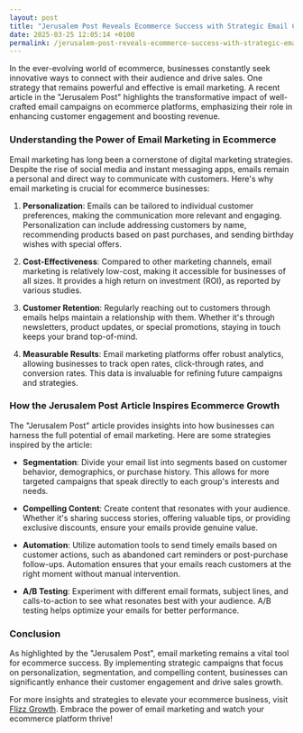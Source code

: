 ```yaml
---
layout: post
title: "Jerusalem Post Reveals Ecommerce Success with Strategic Email Campaigns"
date: 2025-03-25 12:05:14 +0100
permalink: /jerusalem-post-reveals-ecommerce-success-with-strategic-email-campaigns/
---
```



In the ever-evolving world of ecommerce, businesses constantly seek innovative ways to connect with their audience and drive sales. One strategy that remains powerful and effective is email marketing. A recent article in the "Jerusalem Post" highlights the transformative impact of well-crafted email campaigns on ecommerce platforms, emphasizing their role in enhancing customer engagement and boosting revenue.

### Understanding the Power of Email Marketing in Ecommerce

Email marketing has long been a cornerstone of digital marketing strategies. Despite the rise of social media and instant messaging apps, emails remain a personal and direct way to communicate with customers. Here's why email marketing is crucial for ecommerce businesses:

1. **Personalization**: Emails can be tailored to individual customer preferences, making the communication more relevant and engaging. Personalization can include addressing customers by name, recommending products based on past purchases, and sending birthday wishes with special offers.

2. **Cost-Effectiveness**: Compared to other marketing channels, email marketing is relatively low-cost, making it accessible for businesses of all sizes. It provides a high return on investment (ROI), as reported by various studies.

3. **Customer Retention**: Regularly reaching out to customers through emails helps maintain a relationship with them. Whether it's through newsletters, product updates, or special promotions, staying in touch keeps your brand top-of-mind.

4. **Measurable Results**: Email marketing platforms offer robust analytics, allowing businesses to track open rates, click-through rates, and conversion rates. This data is invaluable for refining future campaigns and strategies.

### How the Jerusalem Post Article Inspires Ecommerce Growth

The "Jerusalem Post" article provides insights into how businesses can harness the full potential of email marketing. Here are some strategies inspired by the article:

- **Segmentation**: Divide your email list into segments based on customer behavior, demographics, or purchase history. This allows for more targeted campaigns that speak directly to each group's interests and needs.

- **Compelling Content**: Create content that resonates with your audience. Whether it's sharing success stories, offering valuable tips, or providing exclusive discounts, ensure your emails provide genuine value.

- **Automation**: Utilize automation tools to send timely emails based on customer actions, such as abandoned cart reminders or post-purchase follow-ups. Automation ensures that your emails reach customers at the right moment without manual intervention.

- **A/B Testing**: Experiment with different email formats, subject lines, and calls-to-action to see what resonates best with your audience. A/B testing helps optimize your emails for better performance.

### Conclusion

As highlighted by the "Jerusalem Post", email marketing remains a vital tool for ecommerce success. By implementing strategic campaigns that focus on personalization, segmentation, and compelling content, businesses can significantly enhance their customer engagement and drive sales growth.

For more insights and strategies to elevate your ecommerce business, visit [Flizz Growth](https://flizzgrowth.com). Embrace the power of email marketing and watch your ecommerce platform thrive!